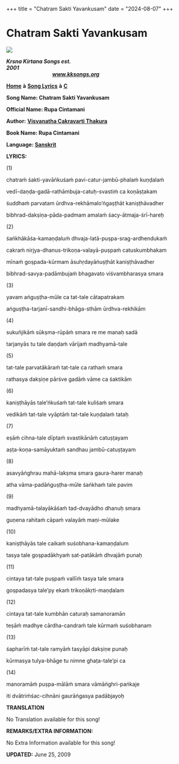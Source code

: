 +++
title = "Chatram Sakti Yavankusam"
date = "2024-08-07"
+++

# Chatram Sakti Yavankusam
**[![](http://kksongs.org/image_files/image002.jpg)](http://kksongs.org/)**

**_Krsna Kirtana Songs est. 2001_**                                                                                                                                                      **_www.kksongs.org_**

**[Home](http://kksongs.org/)** **à** **[Song Lyrics](http://kksongs.org/lyrics.html)** **à** **[C](http://kksongs.org/songs/song_c.html)**

**Song Name: Chatram Sakti Yavankusam**

**Official Name: Rupa Cintamani**

**Author:** [**Visvanatha Cakravarti Thakura**](http://kksongs.org/authors/stavamrta_lahari.html)

**Book Name: Rupa Cintamani**

**Language: [Sanskrit](http://kksongs.org/language/list/sanskrit.html)**

**LYRICS:**

(1)

chatraḿ śakti-yavāńkuśaḿ pavi-catur-jambū-phalaḿ kuṇḍalaḿ

vedī-daṇḍa-gadā-rathāmbuja-catuḥ-svastiḿ ca koṇāṣṭakam

śuddhaḿ parvatam ūrdhva-rekhāmalo’ńgaṣṭhāt kaniṣṭhāvadher

bibhrad-dakṣiṇa-pāda-padmam amalaḿ śacy-ātmaja-śrī-hareḥ

(2)

śańkhākāśa-kamaṇḍaluḿ dhvaja-latā-puṣpa-srag-ardhendukaḿ

cakraḿ nirjya-dhanus-trikoṇa-valayā-puṣpaḿ catuskumbhakam

mīnaḿ goṣpada-kūrmam āsuhṛdayāńuṣṭhāt kaniṣṭhāvadher

bibhrad-savya-padāmbujaḿ bhagavato viśvambharasya smara

(3)

yavam ańguṣṭha-mūle ca tat-tale cātapatrakam

ańguṣṭha-tarjanī-sandhi-bhāga-sthām ūrdhva-rekhikām

(4)

sukuñjikāḿ sūkṣma-rūpāḿ smara re me manaḥ sadā

tarjanyās tu tale daṇḍaḿ vārijaḿ madhyamā-tale

(5)

tat-tale parvatākāraḿ tat-tale ca rathaḿ smara

rathasya dakṣiṇe pārśve gadāḿ vāme ca śaktikām

(6)

kaniṣṭhāyās tale’ńkuśaḿ tat-tale kuliśaḿ smara

vedikāḿ tat-tale vyāptāḿ tat-tale kuṇḍalaḿ tataḥ

(7)

eṣāḿ cihna-tale dīptaḿ svastikānāḿ catuṣṭayam

aṣṭa-koṇa-samāyuktaḿ sandhau jambū-catuṣṭayam

(8)

asavyāńghrau mahā-lakṣma smara gaura-harer manaḥ

atha vāma-padāńguṣṭha-mūle śańkhaḿ tale pavim

(9)

madhyamā-talayākāśaḿ tad-dvayādho dhanuḥ smara

guṇena rahitaḿ cāpaḿ valayāḿ maṇi-mūlake

(10)

kaniṣṭhāyās tale caikaḿ suśobhana-kamaṇḍalum

tasya tale goṣpadākhyaḿ sat-patākāḿ dhvajāḿ punaḥ

(11)

cintaya tat-tale puṣpaḿ vallīḿ tasya tale smara

goṣpadasya tale’py ekaḿ trikoṇākṛti-maṇḍalam

(12)

cintaya tat-tale kumbhān caturaḥ samanoramān

teṣāḿ madhye cārdha-candraḿ tale kūrmaḿ suśobhanam

(13)

śapharīḿ tat-tale ramyāḿ tasyāpi dakṣiṇe punaḥ

kūrmasya tulya-bhāge tu nimne ghaṭa-tale’pi ca

(14)

manoramāḿ puṣpa-mālāḿ smara vāmāńghri-pańkaje

iti dvātriḿśac-cihnāni gaurāńgasya padābjayoḥ

**TRANSLATION**

No Translation available for this song!

**REMARKS/EXTRA INFORMATION:**

No Extra Information available for this song!

**UPDATED:** June 25, 2009
